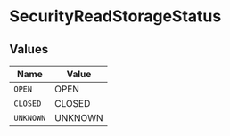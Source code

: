 # SecurityReadStorageStatus


## Values

| Name      | Value     |
| --------- | --------- |
| `OPEN`    | OPEN      |
| `CLOSED`  | CLOSED    |
| `UNKNOWN` | UNKNOWN   |